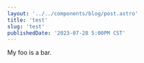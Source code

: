 ```yaml
---
layout: '../../components/blog/post.astro'
title: 'test'
slug: 'test'
publishedDate: '2023-07-28 5:00PM CST'
---
```


My foo is a bar.

